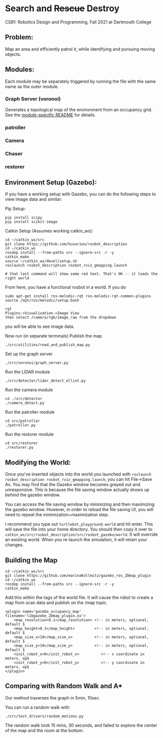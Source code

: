 # Search and ~~Rescue~~ Destroy

CS81: Robotics Design and Programming, Fall 2021 at Dartmouth College

## Problem:

Map an area and efficiently patrol it, while identifying and pursuing moving objects.

## Modules:
Each module may be separately triggered by running the file with the same name as the outer
module.

### Graph Server (voronoi)

Generates a topological map of the environment from an occupancy grid. See the [module-specific README](./src/voronoi/README.md) for details.

### patroller

### Camera

### Chaser

### restorer

## Environment Setup (Gazebo):
If you have a working setup with Gazebo, you can do the following steps to view image data
and similar:

Pip Setup:
```
pip install scipy
pip install scikit-image
```

Catkin Setup (Assumes working catkin_ws):
```
cd ~/catkin_ws/src
git clone https://github.com/husarion/rosbot_description
cd ~/catkin_ws
rosdep install --from-paths src --ignore-src -r -y
catkin_make
source ~/catkin_ws/devel/setup.sh
roslaunch rosbot_description rosbot_rviz_gmapping.launch

# that last command will show some red text. That's OK -- it loads the right world
```

From here, you have a functional rosbot in a world.
If you do
```
sudo apt-get install ros-melodic-rqt ros-melodic-rqt-common-plugins
source /opt/ros/melodic/setup.bash

rqt
Plugins->Visualization->Image View
then select /camera/rgb/image_raw from the dropdown
```
you will be able to see image data.

Now run (in separate terminals)
Publish the map
```
./src/utilities/read_and_publish_map.py
```
Set up the graph server
```
./src/voronoi/graph_server.py
```
Run the LIDAR module
```
./src/detector/lidar_detect_elliot.py
```
Run the camera module
```
cd ./src/detector
./camera_detect.py
```
Run the patroller module
```
cd src/patroller
./patroller.py
```
Run the restorer module
```
cd src/restorer
./restorer.py
```

## Modifying the World:
Once you've inserted objects into the world you launched with
`roslaunch rosbot_description rosbot_rviz_gmapping.launch`, you can hit 
File->Save As. You may find that the Gazebo window becomes greyed out and unresponsive.
This is because the file saving window actually shows up *behind* the gazebo window.

You can access the file saving window by minimizing and then maximizing the gazebo window.
However, in order to reload the file saving UI, you will need to repeat the 
minimization+maximization step.

I recommend you type out `turtlebot_playground.world` and hit enter. This will save the file
into your home directory. You should then copy it over to 
`catkin_ws/src/rosbot_description/src/rosbot_gazebo/world`. It will override an existing world.
When you re-launch the simulation, it will retain your changes.

## Building the Map
```
cd ~/catkin_ws/src
git clone https://github.com/marinaKollmitz/gazebo_ros_2Dmap_plugin
cd ~/catkin_ws
rosdep install --from-paths src --ignore-src -r -y
catkin_make
```

Add this within the <world></world> tags of the world file.
It will cause the robot to create a map from scan data and publish on the /map topic.
``` 
<plugin name='gazebo_occupancy_map' filename='libgazebo_2Dmap_plugin.so'>
    <map_resolution>0.1</map_resolution> <!-- in meters, optional, default $
    <map_height>0.3</map_height>         <!-- in meters, optional, default $
    <map_size_x>10</map_size_x>          <!-- in meters, optional, default $
    <map_size_y>10</map_size_y>          <!-- in meters, optional, default $
    <init_robot_x>0</init_robot_x>          <!-- x coordinate in meters, op$
    <init_robot_y>0</init_robot_y>          <!-- y coordinate in meters, op$
</plugin>
```

## Comparing with Random Walk and A*
Our method traverses the graph in 5min, 10sec

You can run a random walk with
```
./src/test_drivers/random_motions.py 

```
The random walk took 15 mins, 30 seconds, and failed to explore the center of the map and the room at the bottom.